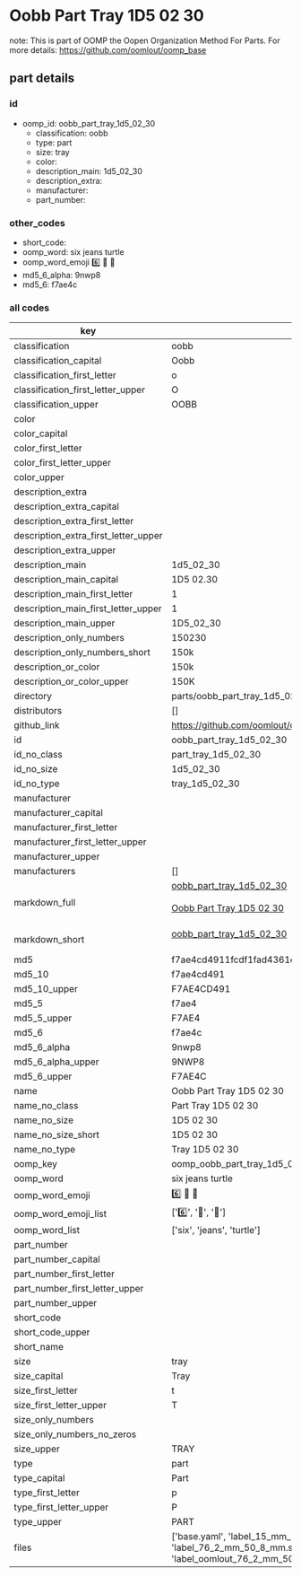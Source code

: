 # Oobb Part Tray 1D5 02 30  

note: This is part of OOMP the Oopen Organization Method For Parts. For more details: https://github.com/oomlout/oomp_base

##  part details





### id
* oomp_id: oobb_part_tray_1d5_02_30
  * classification: oobb
  * type: part
  * size: tray
  * color: 
  * description_main: 1d5_02_30
  * description_extra: 
  * manufacturer: 
  * part_number: 

### other_codes
* short_code: 
* oomp_word: six jeans turtle
* oomp_word_emoji :six: :jeans: :turtle:
* md5_6_alpha: 9nwp8
* md5_6: f7ae4c

### all codes 
| key | value |  
| --- | --- |  
| classification | oobb |  
| classification_capital | Oobb |  
| classification_first_letter | o |  
| classification_first_letter_upper | O |  
| classification_upper | OOBB |  
| color |  |  
| color_capital |  |  
| color_first_letter |  |  
| color_first_letter_upper |  |  
| color_upper |  |  
| description_extra |  |  
| description_extra_capital |  |  
| description_extra_first_letter |  |  
| description_extra_first_letter_upper |  |  
| description_extra_upper |  |  
| description_main | 1d5_02_30 |  
| description_main_capital | 1D5 02.30 |  
| description_main_first_letter | 1 |  
| description_main_first_letter_upper | 1 |  
| description_main_upper | 1D5_02_30 |  
| description_only_numbers | 150230 |  
| description_only_numbers_short | 150k |  
| description_or_color | 150k |  
| description_or_color_upper | 150K |  
| directory | parts/oobb_part_tray_1d5_02_30 |  
| distributors | [] |  
| github_link | https://github.com/oomlout/oomlout_oomp_part_src/tree/main/parts/oobb_part_tray_1d5_02_30/working |  
| id | oobb_part_tray_1d5_02_30 |  
| id_no_class | part_tray_1d5_02_30 |  
| id_no_size | 1d5_02_30 |  
| id_no_type | tray_1d5_02_30 |  
| manufacturer |  |  
| manufacturer_capital |  |  
| manufacturer_first_letter |  |  
| manufacturer_first_letter_upper |  |  
| manufacturer_upper |  |  
| manufacturers | [] |  
| markdown_full | [oobb_part_tray_1d5_02_30](https://github.com/oomlout/oomlout_oomp_part_src/tree/main/parts/oobb_part_tray_1d5_02_30/working)<br>[](https://github.com/oomlout/oomlout_oomp_part_src/tree/main/parts/oobb_part_tray_1d5_02_30/working)<br>[Oobb Part Tray 1D5 02 30](https://github.com/oomlout/oomlout_oomp_part_src/tree/main/parts/oobb_part_tray_1d5_02_30/working)<br><br> |  
| markdown_short | [oobb_part_tray_1d5_02_30](https://github.com/oomlout/oomlout_oomp_part_src/tree/main/parts/oobb_part_tray_1d5_02_30/working)<br><br> |  
| md5 | f7ae4cd4911fcdf1fad4361eb3bf9f78 |  
| md5_10 | f7ae4cd491 |  
| md5_10_upper | F7AE4CD491 |  
| md5_5 | f7ae4 |  
| md5_5_upper | F7AE4 |  
| md5_6 | f7ae4c |  
| md5_6_alpha | 9nwp8 |  
| md5_6_alpha_upper | 9NWP8 |  
| md5_6_upper | F7AE4C |  
| name | Oobb Part Tray 1D5 02 30 |  
| name_no_class | Part Tray 1D5 02 30 |  
| name_no_size | 1D5 02 30 |  
| name_no_size_short | 1D5 02 30 |  
| name_no_type | Tray 1D5 02 30 |  
| oomp_key | oomp_oobb_part_tray_1d5_02_30 |  
| oomp_word | six jeans turtle |  
| oomp_word_emoji | :six: :jeans: :turtle: |  
| oomp_word_emoji_list | [':six:', ':jeans:', ':turtle:'] |  
| oomp_word_list | ['six', 'jeans', 'turtle'] |  
| part_number |  |  
| part_number_capital |  |  
| part_number_first_letter |  |  
| part_number_first_letter_upper |  |  
| part_number_upper |  |  
| short_code |  |  
| short_code_upper |  |  
| short_name |  |  
| size | tray |  
| size_capital | Tray |  
| size_first_letter | t |  
| size_first_letter_upper | T |  
| size_only_numbers |  |  
| size_only_numbers_no_zeros |  |  
| size_upper | TRAY |  
| type | part |  
| type_capital | Part |  
| type_first_letter | p |  
| type_first_letter_upper | P |  
| type_upper | PART |  
| files | ['base.yaml', 'label_15_mm_30_mm.pdf', 'label_15_mm_30_mm.svg', 'label_76_2_mm_50_8_mm.pdf', 'label_76_2_mm_50_8_mm.svg', 'label_oomlout_76_2_mm_50_8_mm.pdf', 'label_oomlout_76_2_mm_50_8_mm.svg', 'readme.md', 'working.json', 'working.yaml'] |  
